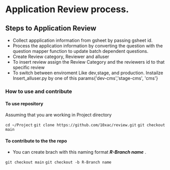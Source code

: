 # Application Review process.

## Steps to Application Review 

- Collect appplication information from gsheet by passing gsheet id.
- Process the application information by converting the question with the question mapper function to update batch dependent questions.
- Create Review category, Reviewer and alluser 
- To insert review assign the Review Category and the reviewers id to that specific review 
- To switch between enviroment Like dev,stage, and production. Instailze Insert_alluser.py by one of this params{'dev-cms','stage-cms', 'cms'}

### How to use and contribute



#### To use repository

Assuming that you are working in Project directory

`cd ~/Project`
`git clone https://github.com/10xac/review.git`
`git checkout main`

#### To contribute to the the repo

- You can create brach with this naming format ***R-Branch name*** .

`git checkout main`
`git checkout -b R-Branch name`
